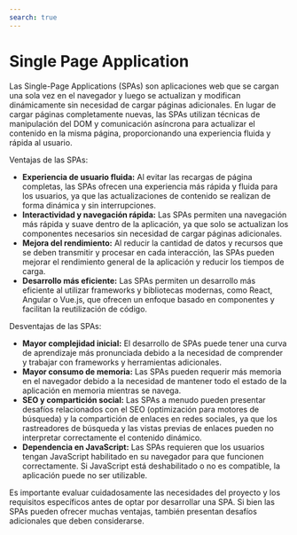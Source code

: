 ```yaml
---
search: true
---
```


# Single Page Application

Las Single-Page Applications (SPAs) son aplicaciones web que se cargan una sola vez en el navegador y luego se
actualizan y modifican dinámicamente sin necesidad de cargar páginas adicionales. En lugar de cargar páginas
completamente nuevas, las SPAs utilizan técnicas de manipulación del DOM y comunicación asíncrona para actualizar el
contenido en la misma página, proporcionando una experiencia fluida y rápida al usuario.

Ventajas de las SPAs:

- **Experiencia de usuario fluida:** Al evitar las recargas de página completas, las SPAs ofrecen una experiencia más
  rápida y fluida para los usuarios, ya que las actualizaciones de contenido se realizan de forma dinámica y sin
  interrupciones.
- **Interactividad y navegación rápida:** Las SPAs permiten una navegación más rápida y suave dentro de la aplicación,
  ya que solo se actualizan los componentes necesarios sin necesidad de cargar páginas adicionales.
- **Mejora del rendimiento:** Al reducir la cantidad de datos y recursos que se deben transmitir y procesar en cada
  interacción, las SPAs pueden mejorar el rendimiento general de la aplicación y reducir los tiempos de carga.
- **Desarrollo más eficiente:** Las SPAs permiten un desarrollo más eficiente al utilizar frameworks y bibliotecas
  modernas, como React, Angular o Vue.js, que ofrecen un enfoque basado en componentes y facilitan la reutilización de
  código.

Desventajas de las SPAs:

- **Mayor complejidad inicial:** El desarrollo de SPAs puede tener una curva de aprendizaje más pronunciada debido a la
  necesidad de comprender y trabajar con frameworks y herramientas adicionales.
- **Mayor consumo de memoria:** Las SPAs pueden requerir más memoria en el navegador debido a la necesidad de mantener
  todo el estado de la aplicación en memoria mientras se navega.
- **SEO y compartición social:** Las SPAs a menudo pueden presentar desafíos relacionados con el SEO (optimización para
  motores de búsqueda) y la compartición de enlaces en redes sociales, ya que los rastreadores de búsqueda y las vistas
  previas de enlaces pueden no interpretar correctamente el contenido dinámico.
- **Dependencia en JavaScript:** Las SPAs requieren que los usuarios tengan JavaScript habilitado en su navegador para
  que funcionen correctamente. Si JavaScript está deshabilitado o no es compatible, la aplicación puede no ser
  utilizable.

Es importante evaluar cuidadosamente las necesidades del proyecto y los requisitos específicos antes de optar por
desarrollar una SPA. Si bien las SPAs pueden ofrecer muchas ventajas, también presentan desafíos adicionales que deben
considerarse.

